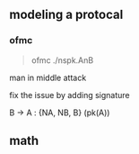 ## modeling a protocal
### ofmc

> ofmc ./nspk.AnB

man in middle attack

fix the issue by adding signature

B -> A : {NA, NB, B} (pk(A))

## math
